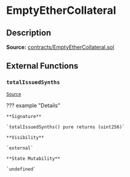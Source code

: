 # EmptyEtherCollateral

## Description

**Source:** [contracts/EmptyEtherCollateral.sol](https://github.com/Synthetixio/synthetix/tree/v2.45.0/contracts/EmptyEtherCollateral.sol)

## External Functions

### `totalIssuedSynths`

<sub>[Source](https://github.com/Synthetixio/synthetix/tree/v2.45.0/contracts/EmptyEtherCollateral.sol#L6)</sub>

??? example "Details"

    **Signature**

    `totalIssuedSynths() pure returns (uint256)`

    **Visibility**

    `external`

    **State Mutability**

    `undefined`

